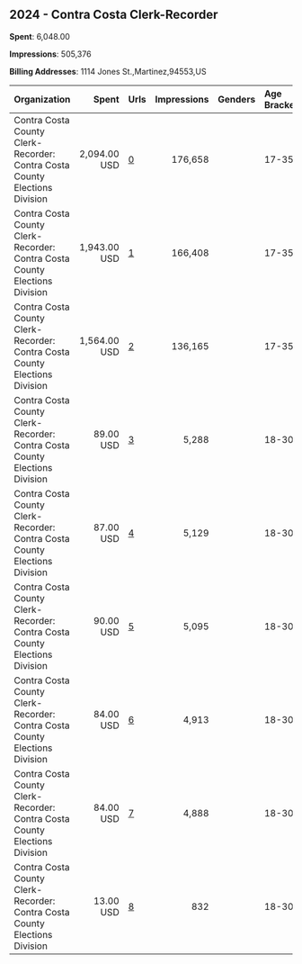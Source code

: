 ## 2024 - Contra Costa Clerk-Recorder 
**Spent**: 6,048.00

**Impressions**: 505,376

**Billing Addresses**: 1114 Jones St.,Martinez,94553,US

|Organization|Spent|Urls|Impressions|Genders|Age Brackets|Country Codes|
|:---|---:|:---|---:|:---|:---|:---|
|Contra Costa County Clerk-Recorder: Contra Costa County Elections Division|2,094.00 USD|[0](https://www.snap.com/political-ads/asset/d0fdbdbc391c9b8d64f5e1fd4a93d7610f819452af8fd138db442b63fe383a99?mediaType=mp4)|176,658||17-35|united states|
|Contra Costa County Clerk-Recorder: Contra Costa County Elections Division|1,943.00 USD|[1](https://www.snap.com/political-ads/asset/a90bdc38763f04f25d7bf87f0d1183a6a6dd49a0d23a53674d2b89436ee9f350?mediaType=mp4)|166,408||17-35|united states|
|Contra Costa County Clerk-Recorder: Contra Costa County Elections Division|1,564.00 USD|[2](https://www.snap.com/political-ads/asset/f2447366b6f2b14dd73e007d19c9728e117e4830fe775cd3efdd0a2147db4610?mediaType=mp4)|136,165||17-35|united states|
|Contra Costa County Clerk-Recorder: Contra Costa County Elections Division|89.00 USD|[3](https://www.snap.com/political-ads/asset/4e513eca7a3be29a60e476da6db95d60ebcd600e2eb6ecf9462a5d3180fa5aed?mediaType=mp4)|5,288||18-30|united states|
|Contra Costa County Clerk-Recorder: Contra Costa County Elections Division|87.00 USD|[4](https://www.snap.com/political-ads/asset/6170df011f4297042699282c6eede336a878c9ad91bbed9f32b401d02c84bfdb?mediaType=mp4)|5,129||18-30|united states|
|Contra Costa County Clerk-Recorder: Contra Costa County Elections Division|90.00 USD|[5](https://www.snap.com/political-ads/asset/c7fb49fb32541d96541aebe4b68a1e8542e8cc4f08cf36914f325bde72561859?mediaType=mp4)|5,095||18-30|united states|
|Contra Costa County Clerk-Recorder: Contra Costa County Elections Division|84.00 USD|[6](https://www.snap.com/political-ads/asset/08b2f5176bb3d86519982e32235644a62e95e530f5f654c35cc43c5ee293f03a?mediaType=mp4)|4,913||18-30|united states|
|Contra Costa County Clerk-Recorder: Contra Costa County Elections Division|84.00 USD|[7](https://www.snap.com/political-ads/asset/1de4532731a1a61d5a5d5debffbbf4c2ec57894dc31ab6d6301371106e448549?mediaType=mp4)|4,888||18-30|united states|
|Contra Costa County Clerk-Recorder: Contra Costa County Elections Division|13.00 USD|[8](https://www.snap.com/political-ads/asset/20d865311ea1516202f08c8da9d70144230a1a41153143fe81fed89b536f9005?mediaType=png)|832||18-30|united states|
